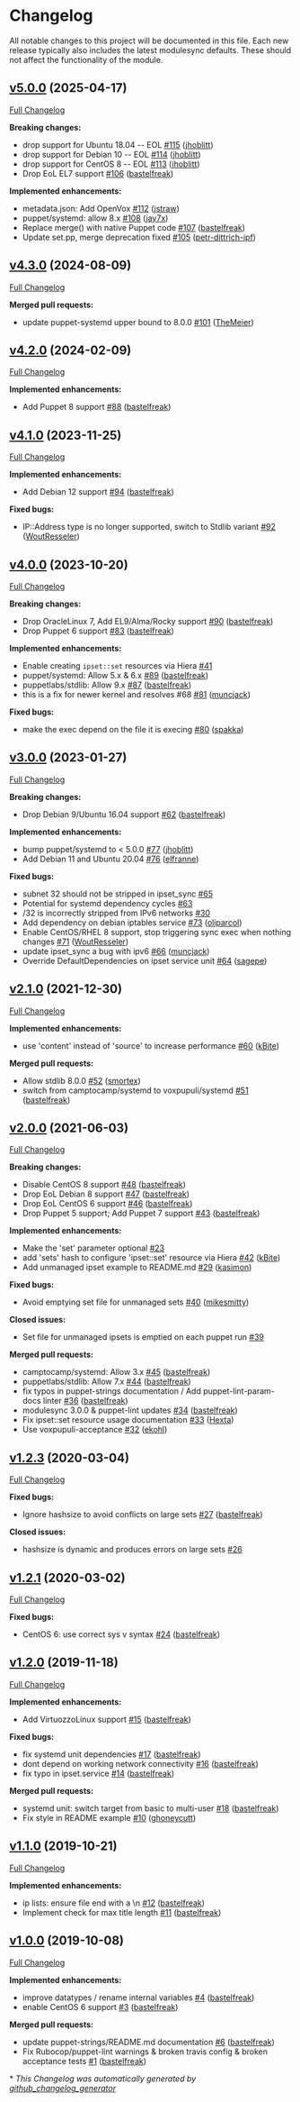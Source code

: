 # Changelog

All notable changes to this project will be documented in this file.
Each new release typically also includes the latest modulesync defaults.
These should not affect the functionality of the module.

## [v5.0.0](https://github.com/voxpupuli/puppet-ipset/tree/v5.0.0) (2025-04-17)

[Full Changelog](https://github.com/voxpupuli/puppet-ipset/compare/v4.3.0...v5.0.0)

**Breaking changes:**

- drop support for Ubuntu 18.04 -- EOL [\#115](https://github.com/voxpupuli/puppet-ipset/pull/115) ([jhoblitt](https://github.com/jhoblitt))
- drop support for Debian 10 -- EOL [\#114](https://github.com/voxpupuli/puppet-ipset/pull/114) ([jhoblitt](https://github.com/jhoblitt))
- drop support for CentOS 8 -- EOL [\#113](https://github.com/voxpupuli/puppet-ipset/pull/113) ([jhoblitt](https://github.com/jhoblitt))
- Drop EoL EL7 support [\#106](https://github.com/voxpupuli/puppet-ipset/pull/106) ([bastelfreak](https://github.com/bastelfreak))

**Implemented enhancements:**

- metadata.json: Add OpenVox [\#112](https://github.com/voxpupuli/puppet-ipset/pull/112) ([jstraw](https://github.com/jstraw))
- puppet/systemd: allow 8.x [\#108](https://github.com/voxpupuli/puppet-ipset/pull/108) ([jay7x](https://github.com/jay7x))
- Replace merge\(\) with native Puppet code [\#107](https://github.com/voxpupuli/puppet-ipset/pull/107) ([bastelfreak](https://github.com/bastelfreak))
- Update set.pp, merge deprecation fixed [\#105](https://github.com/voxpupuli/puppet-ipset/pull/105) ([petr-dittrich-ipf](https://github.com/petr-dittrich-ipf))

## [v4.3.0](https://github.com/voxpupuli/puppet-ipset/tree/v4.3.0) (2024-08-09)

[Full Changelog](https://github.com/voxpupuli/puppet-ipset/compare/v4.2.0...v4.3.0)

**Merged pull requests:**

- update puppet-systemd upper bound to 8.0.0 [\#101](https://github.com/voxpupuli/puppet-ipset/pull/101) ([TheMeier](https://github.com/TheMeier))

## [v4.2.0](https://github.com/voxpupuli/puppet-ipset/tree/v4.2.0) (2024-02-09)

[Full Changelog](https://github.com/voxpupuli/puppet-ipset/compare/v4.1.0...v4.2.0)

**Implemented enhancements:**

- Add Puppet 8 support [\#88](https://github.com/voxpupuli/puppet-ipset/pull/88) ([bastelfreak](https://github.com/bastelfreak))

## [v4.1.0](https://github.com/voxpupuli/puppet-ipset/tree/v4.1.0) (2023-11-25)

[Full Changelog](https://github.com/voxpupuli/puppet-ipset/compare/v4.0.0...v4.1.0)

**Implemented enhancements:**

- Add Debian 12 support [\#94](https://github.com/voxpupuli/puppet-ipset/pull/94) ([bastelfreak](https://github.com/bastelfreak))

**Fixed bugs:**

- IP::Address type is no longer supported, switch to Stdlib variant [\#92](https://github.com/voxpupuli/puppet-ipset/pull/92) ([WoutResseler](https://github.com/WoutResseler))

## [v4.0.0](https://github.com/voxpupuli/puppet-ipset/tree/v4.0.0) (2023-10-20)

[Full Changelog](https://github.com/voxpupuli/puppet-ipset/compare/v3.0.0...v4.0.0)

**Breaking changes:**

- Drop OracleLinux 7, Add EL9/Alma/Rocky support [\#90](https://github.com/voxpupuli/puppet-ipset/pull/90) ([bastelfreak](https://github.com/bastelfreak))
- Drop Puppet 6 support [\#83](https://github.com/voxpupuli/puppet-ipset/pull/83) ([bastelfreak](https://github.com/bastelfreak))

**Implemented enhancements:**

- Enable creating `ipset::set` resources via Hiera [\#41](https://github.com/voxpupuli/puppet-ipset/issues/41)
- puppet/systemd: Allow 5.x & 6.x [\#89](https://github.com/voxpupuli/puppet-ipset/pull/89) ([bastelfreak](https://github.com/bastelfreak))
- puppetlabs/stdlib: Allow 9.x [\#87](https://github.com/voxpupuli/puppet-ipset/pull/87) ([bastelfreak](https://github.com/bastelfreak))
- this is a fix for newer kernel and resolves \#68 [\#81](https://github.com/voxpupuli/puppet-ipset/pull/81) ([muncjack](https://github.com/muncjack))

**Fixed bugs:**

- make the exec depend on the file it is execing [\#80](https://github.com/voxpupuli/puppet-ipset/pull/80) ([spakka](https://github.com/spakka))

## [v3.0.0](https://github.com/voxpupuli/puppet-ipset/tree/v3.0.0) (2023-01-27)

[Full Changelog](https://github.com/voxpupuli/puppet-ipset/compare/v2.1.0...v3.0.0)

**Breaking changes:**

- Drop Debian 9/Ubuntu 16.04 support [\#62](https://github.com/voxpupuli/puppet-ipset/pull/62) ([bastelfreak](https://github.com/bastelfreak))

**Implemented enhancements:**

- bump puppet/systemd to \< 5.0.0 [\#77](https://github.com/voxpupuli/puppet-ipset/pull/77) ([jhoblitt](https://github.com/jhoblitt))
- Add Debian 11 and Ubuntu 20.04 [\#76](https://github.com/voxpupuli/puppet-ipset/pull/76) ([elfranne](https://github.com/elfranne))

**Fixed bugs:**

- subnet 32 should not be stripped in ipset\_sync [\#65](https://github.com/voxpupuli/puppet-ipset/issues/65)
- Potential for systemd dependency cycles [\#63](https://github.com/voxpupuli/puppet-ipset/issues/63)
- /32 is incorrectly stripped from IPv6 networks [\#30](https://github.com/voxpupuli/puppet-ipset/issues/30)
- Add dependency on debian iptables service [\#73](https://github.com/voxpupuli/puppet-ipset/pull/73) ([oliparcol](https://github.com/oliparcol))
- Enable CentOS/RHEL 8 support, stop triggering sync exec when nothing changes [\#71](https://github.com/voxpupuli/puppet-ipset/pull/71) ([WoutResseler](https://github.com/WoutResseler))
- update ipset\_sync a bug with ipv6 [\#66](https://github.com/voxpupuli/puppet-ipset/pull/66) ([muncjack](https://github.com/muncjack))
- Override DefaultDependencies on ipset service unit [\#64](https://github.com/voxpupuli/puppet-ipset/pull/64) ([sagepe](https://github.com/sagepe))

## [v2.1.0](https://github.com/voxpupuli/puppet-ipset/tree/v2.1.0) (2021-12-30)

[Full Changelog](https://github.com/voxpupuli/puppet-ipset/compare/v2.0.0...v2.1.0)

**Implemented enhancements:**

- use 'content' instead of 'source' to increase performance [\#60](https://github.com/voxpupuli/puppet-ipset/pull/60) ([kBite](https://github.com/kBite))

**Merged pull requests:**

- Allow stdlib 8.0.0 [\#52](https://github.com/voxpupuli/puppet-ipset/pull/52) ([smortex](https://github.com/smortex))
- switch from camptocamp/systemd to voxpupuli/systemd [\#51](https://github.com/voxpupuli/puppet-ipset/pull/51) ([bastelfreak](https://github.com/bastelfreak))

## [v2.0.0](https://github.com/voxpupuli/puppet-ipset/tree/v2.0.0) (2021-06-03)

[Full Changelog](https://github.com/voxpupuli/puppet-ipset/compare/v1.2.3...v2.0.0)

**Breaking changes:**

- Disable CentOS 8 support [\#48](https://github.com/voxpupuli/puppet-ipset/pull/48) ([bastelfreak](https://github.com/bastelfreak))
- Drop EoL Debian 8 support [\#47](https://github.com/voxpupuli/puppet-ipset/pull/47) ([bastelfreak](https://github.com/bastelfreak))
- Drop EoL CentOS 6 support [\#46](https://github.com/voxpupuli/puppet-ipset/pull/46) ([bastelfreak](https://github.com/bastelfreak))
- Drop Puppet 5 support; Add Puppet 7 support [\#43](https://github.com/voxpupuli/puppet-ipset/pull/43) ([bastelfreak](https://github.com/bastelfreak))

**Implemented enhancements:**

- Make the 'set' parameter optional [\#23](https://github.com/voxpupuli/puppet-ipset/issues/23)
- add 'sets' hash to configure 'ipset::set' resource via Hiera [\#42](https://github.com/voxpupuli/puppet-ipset/pull/42) ([kBite](https://github.com/kBite))
- Add unmanaged ipset example to README.md [\#29](https://github.com/voxpupuli/puppet-ipset/pull/29) ([kasimon](https://github.com/kasimon))

**Fixed bugs:**

- Avoid emptying set file for unmanaged sets [\#40](https://github.com/voxpupuli/puppet-ipset/pull/40) ([mikesmitty](https://github.com/mikesmitty))

**Closed issues:**

- Set file for unmanaged ipsets is emptied on each puppet run [\#39](https://github.com/voxpupuli/puppet-ipset/issues/39)

**Merged pull requests:**

- camptocamp/systemd: Allow 3.x [\#45](https://github.com/voxpupuli/puppet-ipset/pull/45) ([bastelfreak](https://github.com/bastelfreak))
- puppetlabs/stdlib: Allow 7.x [\#44](https://github.com/voxpupuli/puppet-ipset/pull/44) ([bastelfreak](https://github.com/bastelfreak))
- fix typos in puppet-strings documentation / Add puppet-lint-param-docs linter [\#36](https://github.com/voxpupuli/puppet-ipset/pull/36) ([bastelfreak](https://github.com/bastelfreak))
- modulesync 3.0.0 & puppet-lint updates [\#34](https://github.com/voxpupuli/puppet-ipset/pull/34) ([bastelfreak](https://github.com/bastelfreak))
- Fix ipset::set resource usage documentation [\#33](https://github.com/voxpupuli/puppet-ipset/pull/33) ([Hexta](https://github.com/Hexta))
- Use voxpupuli-acceptance [\#32](https://github.com/voxpupuli/puppet-ipset/pull/32) ([ekohl](https://github.com/ekohl))

## [v1.2.3](https://github.com/voxpupuli/puppet-ipset/tree/v1.2.3) (2020-03-04)

[Full Changelog](https://github.com/voxpupuli/puppet-ipset/compare/v1.2.1...v1.2.3)

**Fixed bugs:**

- Ignore hashsize to avoid conflicts on large sets [\#27](https://github.com/voxpupuli/puppet-ipset/pull/27) ([bastelfreak](https://github.com/bastelfreak))

**Closed issues:**

- hashsize is dynamic and produces errors on large sets [\#26](https://github.com/voxpupuli/puppet-ipset/issues/26)

## [v1.2.1](https://github.com/voxpupuli/puppet-ipset/tree/v1.2.1) (2020-03-02)

[Full Changelog](https://github.com/voxpupuli/puppet-ipset/compare/v1.2.0...v1.2.1)

**Fixed bugs:**

- CentOS 6: use correct sys v syntax [\#24](https://github.com/voxpupuli/puppet-ipset/pull/24) ([bastelfreak](https://github.com/bastelfreak))

## [v1.2.0](https://github.com/voxpupuli/puppet-ipset/tree/v1.2.0) (2019-11-18)

[Full Changelog](https://github.com/voxpupuli/puppet-ipset/compare/v1.1.0...v1.2.0)

**Implemented enhancements:**

- Add VirtuozzoLinux support [\#15](https://github.com/voxpupuli/puppet-ipset/pull/15) ([bastelfreak](https://github.com/bastelfreak))

**Fixed bugs:**

- fix systemd unit dependencies [\#17](https://github.com/voxpupuli/puppet-ipset/pull/17) ([bastelfreak](https://github.com/bastelfreak))
- dont depend on working network connectivity [\#16](https://github.com/voxpupuli/puppet-ipset/pull/16) ([bastelfreak](https://github.com/bastelfreak))
- fix typo in ipset.service [\#14](https://github.com/voxpupuli/puppet-ipset/pull/14) ([bastelfreak](https://github.com/bastelfreak))

**Merged pull requests:**

- systemd unit: switch target from basic to multi-user [\#18](https://github.com/voxpupuli/puppet-ipset/pull/18) ([bastelfreak](https://github.com/bastelfreak))
- Fix style in README example [\#10](https://github.com/voxpupuli/puppet-ipset/pull/10) ([ghoneycutt](https://github.com/ghoneycutt))

## [v1.1.0](https://github.com/voxpupuli/puppet-ipset/tree/v1.1.0) (2019-10-21)

[Full Changelog](https://github.com/voxpupuli/puppet-ipset/compare/v1.0.0...v1.1.0)

**Implemented enhancements:**

- ip lists: ensure file end with a  \n [\#12](https://github.com/voxpupuli/puppet-ipset/pull/12) ([bastelfreak](https://github.com/bastelfreak))
- Implement check for max title length [\#11](https://github.com/voxpupuli/puppet-ipset/pull/11) ([bastelfreak](https://github.com/bastelfreak))

## [v1.0.0](https://github.com/voxpupuli/puppet-ipset/tree/v1.0.0) (2019-10-08)

[Full Changelog](https://github.com/voxpupuli/puppet-ipset/compare/65cdcc16532949eb7c6638473ff2c87026db2db1...v1.0.0)

**Implemented enhancements:**

- improve datatypes / rename internal variables [\#4](https://github.com/voxpupuli/puppet-ipset/pull/4) ([bastelfreak](https://github.com/bastelfreak))
- enable CentOS 6 support [\#3](https://github.com/voxpupuli/puppet-ipset/pull/3) ([bastelfreak](https://github.com/bastelfreak))

**Merged pull requests:**

- update puppet-strings/README.md documentation [\#6](https://github.com/voxpupuli/puppet-ipset/pull/6) ([bastelfreak](https://github.com/bastelfreak))
- Fix Rubocop/puppet-lint warnings & broken travis config & broken acceptance tests [\#1](https://github.com/voxpupuli/puppet-ipset/pull/1) ([bastelfreak](https://github.com/bastelfreak))



\* *This Changelog was automatically generated by [github_changelog_generator](https://github.com/github-changelog-generator/github-changelog-generator)*
